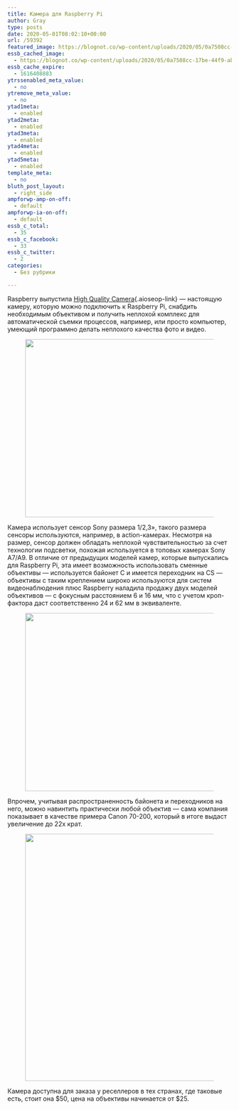 ```yaml
---
title: Камера для Raspberry Pi
author: Gray
type: posts
date: 2020-05-01T08:02:10+00:00
url: /59392
featured_image: https://blognot.co/wp-content/uploads/2020/05/0a7508cc-17be-44f9-ab03-af06c6826f84_CAMLONGLENSHEROALT.jpg
essb_cached_image:
  - https://blognot.co/wp-content/uploads/2020/05/0a7508cc-17be-44f9-ab03-af06c6826f84_CAMLONGLENSHEROALT.jpg
essb_cache_expire:
  - 1616408883
ytrssenabled_meta_value:
  - no
ytremove_meta_value:
  - no
ytad1meta:
  - enabled
ytad2meta:
  - enabled
ytad3meta:
  - enabled
ytad4meta:
  - enabled
ytad5meta:
  - enabled
template_meta:
  - no
bluth_post_layout:
  - right_side
ampforwp-amp-on-off:
  - default
ampforwp-ia-on-off:
  - default
essb_c_total:
  - 35
essb_c_facebook:
  - 33
essb_c_twitter:
  - 2
categories:
  - Без рубрики

---
```








Raspberry выпустила [High Quality Camera][1]{.aioseop-link} — настоящую камеру, которую можно подключить к Raspberry Pi, снабдить необходимым объективом и получить неплохой комплекс для автоматической съемки процессов, например, или просто компьютер, умеющий программно делать неплохого качества фото и видео.

<div class="wp-block-image">
  <figure class="aligncenter size-large"><img data-attachment-id="59393" data-permalink="https://blognot.co/59392/03b5b033-5aca-40a7-ae4a-1592a9403890_camheroalt2" data-orig-file="https://i2.wp.com/blognot.co/wp-content/uploads/2020/05/03b5b033-5aca-40a7-ae4a-1592a9403890_CAMHEROALT2.jpg?fit=600%2C400&ssl=1" data-orig-size="600,400" data-comments-opened="1" data-image-meta="{&quot;aperture&quot;:&quot;0&quot;,&quot;credit&quot;:&quot;&quot;,&quot;camera&quot;:&quot;&quot;,&quot;caption&quot;:&quot;&quot;,&quot;created_timestamp&quot;:&quot;0&quot;,&quot;copyright&quot;:&quot;&quot;,&quot;focal_length&quot;:&quot;0&quot;,&quot;iso&quot;:&quot;0&quot;,&quot;shutter_speed&quot;:&quot;0&quot;,&quot;title&quot;:&quot;&quot;,&quot;orientation&quot;:&quot;0&quot;}" data-image-title="03b5b033-5aca-40a7-ae4a-1592a9403890_CAMHEROALT2" data-image-description="" data-medium-file="https://i2.wp.com/blognot.co/wp-content/uploads/2020/05/03b5b033-5aca-40a7-ae4a-1592a9403890_CAMHEROALT2.jpg?fit=300%2C200&ssl=1" data-large-file="https://i2.wp.com/blognot.co/wp-content/uploads/2020/05/03b5b033-5aca-40a7-ae4a-1592a9403890_CAMHEROALT2.jpg?fit=600%2C400&ssl=1" width="600" height="400" src="https://i2.wp.com/blognot.co/wp-content/uploads/2020/05/03b5b033-5aca-40a7-ae4a-1592a9403890_CAMHEROALT2.jpg?resize=600%2C400&#038;ssl=1" alt="" class="wp-image-59393" srcset="https://i2.wp.com/blognot.co/wp-content/uploads/2020/05/03b5b033-5aca-40a7-ae4a-1592a9403890_CAMHEROALT2.jpg?w=600&ssl=1 600w, https://i2.wp.com/blognot.co/wp-content/uploads/2020/05/03b5b033-5aca-40a7-ae4a-1592a9403890_CAMHEROALT2.jpg?resize=300%2C200&ssl=1 300w" sizes="(max-width: 600px) 100vw, 600px" data-recalc-dims="1" /></figure>


Камера использует сенсор Sony размера 1/2,3&#187;, такого размера сенсоры используются, например, в action-камерах. Несмотря на размер, сенсор должен обладать неплохой чувствительностью за счет технологии подсветки, похожая используется в топовых камерах Sony A7/A9. В отличие от предыдущих моделей камер, которые выпускались для Raspberry Pi, эта имеет возможность использовать сменные объективы — используется байонет C и имеется переходник на CS — объективы с таким креплением широко используются для систем видеонаблюдения плюс Raspberry наладила продажу двух моделей объективов — с фокусным расстоянием 6 и 16 мм, что c учетом кроп-фактора даст соответственно 24 и 62 мм в эквиваленте.

<div class="wp-block-image">
  <figure class="aligncenter size-large"><img data-attachment-id="59396" data-permalink="https://blognot.co/59392/0a7508cc-17be-44f9-ab03-af06c6826f84_camlonglensheroalt" data-orig-file="https://i1.wp.com/blognot.co/wp-content/uploads/2020/05/0a7508cc-17be-44f9-ab03-af06c6826f84_CAMLONGLENSHEROALT.jpg?fit=600%2C400&ssl=1" data-orig-size="600,400" data-comments-opened="1" data-image-meta="{&quot;aperture&quot;:&quot;0&quot;,&quot;credit&quot;:&quot;&quot;,&quot;camera&quot;:&quot;&quot;,&quot;caption&quot;:&quot;&quot;,&quot;created_timestamp&quot;:&quot;0&quot;,&quot;copyright&quot;:&quot;&quot;,&quot;focal_length&quot;:&quot;0&quot;,&quot;iso&quot;:&quot;0&quot;,&quot;shutter_speed&quot;:&quot;0&quot;,&quot;title&quot;:&quot;&quot;,&quot;orientation&quot;:&quot;0&quot;}" data-image-title="0a7508cc-17be-44f9-ab03-af06c6826f84_CAMLONGLENSHEROALT" data-image-description="" data-medium-file="https://i1.wp.com/blognot.co/wp-content/uploads/2020/05/0a7508cc-17be-44f9-ab03-af06c6826f84_CAMLONGLENSHEROALT.jpg?fit=300%2C200&ssl=1" data-large-file="https://i1.wp.com/blognot.co/wp-content/uploads/2020/05/0a7508cc-17be-44f9-ab03-af06c6826f84_CAMLONGLENSHEROALT.jpg?fit=600%2C400&ssl=1" width="600" height="400" src="https://i1.wp.com/blognot.co/wp-content/uploads/2020/05/0a7508cc-17be-44f9-ab03-af06c6826f84_CAMLONGLENSHEROALT.jpg?resize=600%2C400&#038;ssl=1" alt="" class="wp-image-59396" srcset="https://i1.wp.com/blognot.co/wp-content/uploads/2020/05/0a7508cc-17be-44f9-ab03-af06c6826f84_CAMLONGLENSHEROALT.jpg?w=600&ssl=1 600w, https://i1.wp.com/blognot.co/wp-content/uploads/2020/05/0a7508cc-17be-44f9-ab03-af06c6826f84_CAMLONGLENSHEROALT.jpg?resize=300%2C200&ssl=1 300w, https://i1.wp.com/blognot.co/wp-content/uploads/2020/05/0a7508cc-17be-44f9-ab03-af06c6826f84_CAMLONGLENSHEROALT.jpg?resize=800%2C533&ssl=1 800w, https://i1.wp.com/blognot.co/wp-content/uploads/2020/05/0a7508cc-17be-44f9-ab03-af06c6826f84_CAMLONGLENSHEROALT.jpg?resize=700%2C467&ssl=1 700w" sizes="(max-width: 600px) 100vw, 600px" data-recalc-dims="1" /></figure>


Впрочем, учитывая распространенность байонета и переходников на него, можно навинтить практически любой объектив — сама компания показывает в качестве примера Canon 70-200, который в итоге выдаст увеличение до 22х крат.<figure class="wp-block-image size-large">

<img data-attachment-id="59397" data-permalink="https://blognot.co/59392/stupid3" data-orig-file="https://i1.wp.com/blognot.co/wp-content/uploads/2020/05/stupid3.jpg?fit=878%2C658&ssl=1" data-orig-size="878,658" data-comments-opened="1" data-image-meta="{&quot;aperture&quot;:&quot;0&quot;,&quot;credit&quot;:&quot;&quot;,&quot;camera&quot;:&quot;&quot;,&quot;caption&quot;:&quot;&quot;,&quot;created_timestamp&quot;:&quot;0&quot;,&quot;copyright&quot;:&quot;&quot;,&quot;focal_length&quot;:&quot;0&quot;,&quot;iso&quot;:&quot;0&quot;,&quot;shutter_speed&quot;:&quot;0&quot;,&quot;title&quot;:&quot;&quot;,&quot;orientation&quot;:&quot;0&quot;}" data-image-title="stupid3" data-image-description="" data-medium-file="https://i1.wp.com/blognot.co/wp-content/uploads/2020/05/stupid3.jpg?fit=300%2C225&ssl=1" data-large-file="https://i1.wp.com/blognot.co/wp-content/uploads/2020/05/stupid3.jpg?fit=740%2C555&ssl=1" width="740" height="555" src="https://i1.wp.com/blognot.co/wp-content/uploads/2020/05/stupid3.jpg?resize=740%2C555&#038;ssl=1" alt="" class="wp-image-59397" srcset="https://i1.wp.com/blognot.co/wp-content/uploads/2020/05/stupid3.jpg?w=878&ssl=1 878w, https://i1.wp.com/blognot.co/wp-content/uploads/2020/05/stupid3.jpg?resize=300%2C225&ssl=1 300w, https://i1.wp.com/blognot.co/wp-content/uploads/2020/05/stupid3.jpg?resize=768%2C576&ssl=1 768w, https://i1.wp.com/blognot.co/wp-content/uploads/2020/05/stupid3.jpg?resize=667%2C500&ssl=1 667w, https://i1.wp.com/blognot.co/wp-content/uploads/2020/05/stupid3.jpg?resize=800%2C600&ssl=1 800w, https://i1.wp.com/blognot.co/wp-content/uploads/2020/05/stupid3.jpg?w=1200&ssl=1 1200w" sizes="(max-width: 740px) 100vw, 740px" data-recalc-dims="1" /> </figure> 

Камера доступна для заказа у реселлеров в тех странах, где таковые есть, стоит она $50, цена на объективы начинается от $25.

 [1]: https://www.raspberrypi.org/products/raspberry-pi-high-quality-camera/
